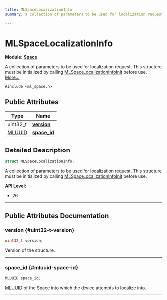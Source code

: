 ```yaml
---
title: MLSpaceLocalizationInfo
summary: a collection of parameters to be used for localization request. this structure must be initialized by calling mlspacelocalizationinfoinit before use. 

---
```


# MLSpaceLocalizationInfo

**Module:** **[Space](/api-ref/api/Modules/group___space/group___space.md)**



A collection of parameters to be used for localization request. This structure must be initialized by calling [MLSpaceLocalizationInfoInit](/api-ref/api/Modules/group___space/group___space.md#void-mlspacelocalizationinfoinit) before use.  [More...](#detailed-description)


`#include <ml_space.h>`

## Public Attributes

| Type           | Name           |
| -------------- | -------------- |
| uint32_t | **[version](/api-ref/api/Modules/group___space/struct_m_l_space_localization_info.md#uint32-t-version)**  |
| [MLUUID](/api-ref/api/Modules/group___common/struct_m_l_u_u_i_d.md) | **[space_id](/api-ref/api/Modules/group___space/struct_m_l_space_localization_info.md#mluuid-space-id)**  |

## Detailed Description

```cpp
struct MLSpaceLocalizationInfo;
```

A collection of parameters to be used for localization request. This structure must be initialized by calling [MLSpaceLocalizationInfoInit](/api-ref/api/Modules/group___space/group___space.md#void-mlspacelocalizationinfoinit) before use. 




**API Level:**
  * 26




-----------
## Public Attributes Documentation

### version {#uint32-t-version}

```cpp
uint32_t version;
```


Version of the structure. 





-----------

### space_id {#mluuid-space-id}

```cpp
MLUUID space_id;
```


[MLUUID](/api-ref/api/Modules/group___common/struct_m_l_u_u_i_d.md) of the Space into which the device attempts to localize into. 





-----------


